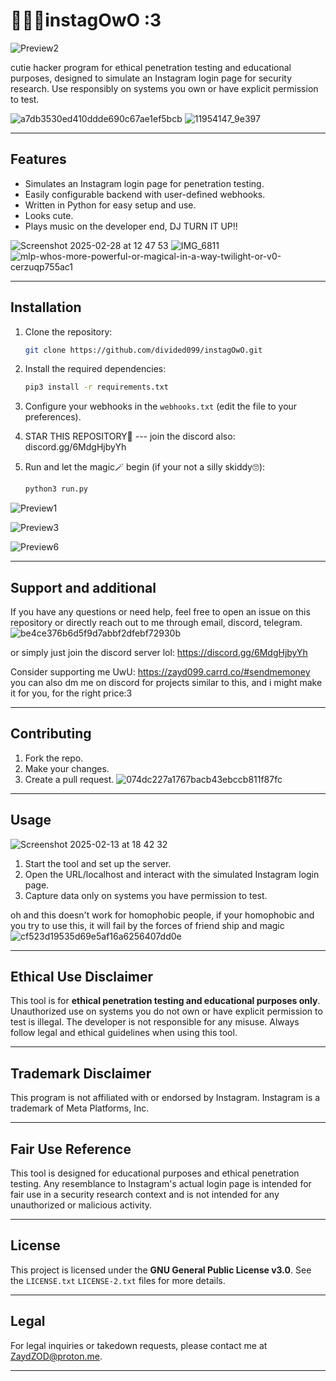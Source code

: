 # **🌈🏳️‍⚧️instagOwO :3**

![Preview2](https://github.com/user-attachments/assets/b0703377-e59d-4e80-b84f-3cc5a545e7fc)

cutie hacker program for ethical penetration testing and educational purposes, designed to simulate an Instagram login page for security research. Use responsibly on systems you own or have explicit permission to test.

![a7db3530ed410ddde690c67ae1ef5bcb](https://github.com/user-attachments/assets/4133b49b-7146-4691-880d-1f22055ac0f5)
![11954147_9e397](https://github.com/user-attachments/assets/eb0dd47e-0c82-4528-8fee-32c63ece25f9)

---

## **Features**

- Simulates an Instagram login page for penetration testing.
- Easily configurable backend with user-defined webhooks.
- Written in Python for easy setup and use.
- Looks cute.
- Plays music on the developer end, DJ TURN IT UP!!

![Screenshot 2025-02-28 at 12 47 53](https://github.com/user-attachments/assets/1ea6ed24-fb6f-473b-b8d5-0fd29169c08d)
![IMG_6811](https://github.com/user-attachments/assets/7a011b21-8202-4fd6-8b78-02581701157a)
![mlp-whos-more-powerful-or-magical-in-a-way-twilight-or-v0-cerzuqp755ac1](https://github.com/user-attachments/assets/6a93aba5-1ea0-4079-9a9e-4113755acad3)

---

## **Installation**

1. Clone the repository:
   ```bash
   git clone https://github.com/divided099/instagOwO.git
   ```

2. Install the required dependencies:
   ```bash
   pip3 install -r requirements.txt
   ```

3. Configure your webhooks in the `webhooks.txt` (edit the file to your preferences).

4. STAR THIS REPOSITORY🌟
--- join the discord also: discord.gg/6MdgHjbyYh

6. Run and let the magic🪄 begin (if your not a silly skiddy🙄):
   ```bash
   python3 run.py
   ```


![Preview1](https://github.com/user-attachments/assets/8a515f87-6975-407c-be6a-082d2b92ba2d)

![Preview3](https://github.com/user-attachments/assets/6cc51728-2aca-4925-93ee-3df4878b02c4)

![Preview6](https://github.com/user-attachments/assets/57552224-d252-4163-b459-6f95ed333cf9)

---

## **Support and additional**

If you have any questions or need help, feel free to open an issue on this repository or directly reach out to me through email, discord, telegram.
![be4ce376b6d5f9d7abbf2dfebf72930b](https://github.com/user-attachments/assets/9e676948-9148-4523-9ae5-b075de870d84)

or simply just join the discord server lol: https://discord.gg/6MdgHjbyYh

Consider supporting me UwU: https://zayd099.carrd.co/#sendmemoney
you can also dm me on discord for projects similar to this, and i might make it for you, for the right price:3

---

## **Contributing**

1. Fork the repo.
2. Make your changes.
3. Create a pull request.
![074dc227a1767bacb43ebccb811f87fc](https://github.com/user-attachments/assets/08ce69c5-7826-456f-b6c7-85f25bedc42c)

---

## **Usage**

![Screenshot 2025-02-13 at 18 42 32](https://github.com/user-attachments/assets/7e6a77ca-6b23-4bae-9cbf-b1acedafec28)

1. Start the tool and set up the server.
2. Open the URL/localhost and interact with the simulated Instagram login page.
3. Capture data only on systems you have permission to test.

oh and this doesn't work for homophobic people, if your homophobic and you try to use this, it will fail by the forces of friend ship and magic
![cf523d19535d69e5af16a6256407dd0e](https://github.com/user-attachments/assets/ce7556e2-1a1b-491c-b6b2-43db9946a2f1)

---

## **Ethical Use Disclaimer**

This tool is for **ethical penetration testing and educational purposes only**. Unauthorized use on systems you do not own or have explicit permission to test is illegal. The developer is not responsible for any misuse. Always follow legal and ethical guidelines when using this tool.

---

## **Trademark Disclaimer**
This program is not affiliated with or endorsed by Instagram. Instagram is a trademark of Meta Platforms, Inc.

---

## **Fair Use Reference**
This tool is designed for educational purposes and ethical penetration testing. Any resemblance to Instagram's actual login page is intended for fair use in a security research context and is not intended for any unauthorized or malicious activity.

---

## **License**

This project is licensed under the **GNU General Public License v3.0**. See the `LICENSE.txt` `LICENSE-2.txt` files for more details.

---

## **Legal**

For legal inquiries or takedown requests, please contact me at ZaydZOD@proton.me.

---

